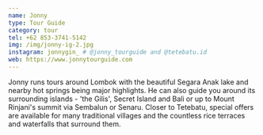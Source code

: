 ```yaml
---
name: Jonny
type: Tour Guide
category: tour
tel: +62 853-3741-5142
img: /img/jonny-ig-2.jpg
instagram: jonnygin_ # @jonny_tourguide and @tetebatu.id
web: https://www.jonnytourguide.com
---
```

Jonny runs tours around Lombok with the beautiful Segara Anak lake and nearby hot springs being major highlights. He can also guide you around its surrounding islands - 'the Gilis', Secret Island and Bali or up to Mount Rinjani's summit via Sembalun or Senaru. Closer to Tetebatu, special offers are available for many traditional villages and the countless rice terraces and waterfalls that surround them.